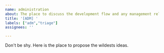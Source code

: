 ```yaml
---
name: administration
about: The place to discuss the development flow and any management related issue
title: '[ADM] '
labels: ["adm","triage"]
assignees: ''

---
```


Don't be shy. 
Here is the place to propose the wildests ideas.

